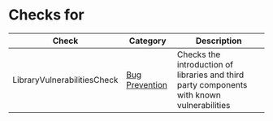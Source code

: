 # Checks for 

Check | Category | Description
----- | -------- | -----------
LibraryVulnerabilitiesCheck | [Bug Prevention](bug_prevention_checks.markdown#bug-prevention-checks) | Checks the introduction of libraries and third party components with known vulnerabilities |
